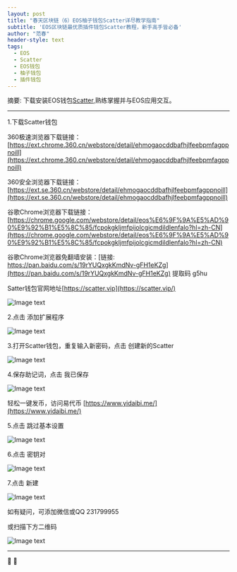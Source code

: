 ```yaml
---
layout: post
title: "春天区块链（6）EOS柚子钱包Scatter详尽教学指南"
subtitle: 'EOS区块链最优质插件钱包Scatter教程，新手高手皆必备'
author: "范春"
header-style: text
tags:
  - EOS
  - Scatter
  - EOS钱包
  - 柚子钱包
  - 插件钱包
---
```


摘要: 下载安装EOS钱包[Scatter](https://ext.chrome.360.cn/webstore/detail/ehmogaocddbafhjlfeebpmfagppnoill),熟练掌握并与EOS应用交互。

---

1.下载Scatter钱包

360极速浏览器下载链接：[https://ext.chrome.360.cn/webstore/detail/ehmogaocddbafhjlfeebpmfagppnoill](https://ext.chrome.360.cn/webstore/detail/ehmogaocddbafhjlfeebpmfagppnoill)

360安全浏览器下载链接：[https://ext.se.360.cn/webstore/detail/ehmogaocddbafhjlfeebpmfagppnoill](https://ext.se.360.cn/webstore/detail/ehmogaocddbafhjlfeebpmfagppnoill)

谷歌Chrome浏览器下载链接：[https://chrome.google.com/webstore/detail/eos%E6%9F%9A%E5%AD%90%E9%92%B1%E5%8C%85/fcpokgkljmfpijolcgicmdildlenfalo?hl=zh-CN](https://chrome.google.com/webstore/detail/eos%E6%9F%9A%E5%AD%90%E9%92%B1%E5%8C%85/fcpokgkljmfpijolcgicmdildlenfalo?hl=zh-CN)

谷歌Chrome浏览器免翻墙安装：[链接: https://pan.baidu.com/s/19rYUQxgkKmdNv-gFH1eKZg](https://pan.baidu.com/s/19rYUQxgkKmdNv-gFH1eKZg) 提取码 g5hu

Satter钱包官网地址[https://scatter.vip](https://scatter.vip/)


![Image text](https://www.btc36.com/scatter/1.jpg)



2.点击 添加扩展程序

![Image text](https://www.btc36.com/scatter/2.jpg)

3.打开Scatter钱包，重复输入新密码，点击 创建新的Scatter

![Image text](https://www.btc36.com/scatter/3.jpg)

4.保存助记词，点击 我已保存

![Image text](https://www.btc36.com/scatter/4.jpg)

轻松一键发币，访问易代币 [https://www.yidaibi.me/](https://www.yidaibi.me/)

5.点击 跳过基本设置

![Image text](https://www.btc36.com/scatter/5.jpg)

6.点击 密钥对

![Image text](https://www.btc36.com/scatter/6.jpg)

7.点击 新建

![Image text](https://www.btc36.com/scatter/7.jpg)

如有疑问，可添加微信或QQ 231799955

或扫描下方二维码

![Image text](https://www.btc36.com/wechat.jpeg)

---


